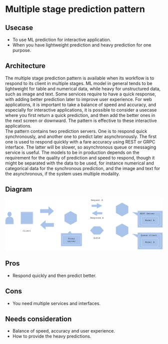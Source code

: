 # Multiple stage prediction pattern

## Usecase
- To use ML prediction for interactive application.
- When you have lightweight prediction and heavy prediction for one purpose.

## Architecture
The multiple stage prediction pattern is available when its workflow is to respond to its client in multiple stages. ML model in general tends to be lightweight for table and numerical data, while heavy for unstructured data, such as image and text. Some services require to have a quick response, with adding better prediction later to improve user experience. For web applications, it is important to take a balance of speed and accuracy, and especially for interactive applications, it is possible to consider a usecase where you first return a quick prediction, and then add the better ones in the next screen or downward. The pattern is effective to these interactive applications.<br>
The pattern contains two prediction servers. One is to respond quick synchronously, and another one to predict later asynchronously. The first one is used to respond quickly with a fare accuracy using REST or GRPC interface. The latter will be slower, so asynchronous queue or messaging service is useful. The models to be in production depends on the requirement for the quality of prediction and speed to respond, though it might be separated with the data to be used, for instance numerical and categorical data for the synchronous prediction, and the image and text for the asynchronous, if the system uses multiple modality.

## Diagram
![diagram](diagram.png)


## Pros
- Respond quickly and then predict better.

## Cons
- You need multiple services and interfaces.

## Needs consideration
- Balance of speed, accuracy and user experience.
- How to provide the heavy predictions.